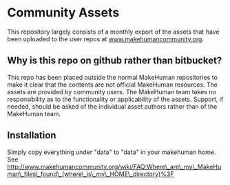 # Community Assets

This repository largely consists of a monthly export of the assets that have been uploaded to the user repos at www.makehumancommunity.org.

## Why is this repo on github rather than bitbucket?

This repo has been placed outside the normal MakeHuman repositories to make it clear that the contents are not official MakeHuman resources.
The assets are provided by community users. The MakeHuman team takes no responsibility as to the functionality or applicability of the assets.
Support, if needed, should be asked of the individual asset authors rather than of the MakeHuman team.

## Installation

Simply copy everything under "data" to "data" in your makehuman home. See http://www.makehumancommunity.org/wiki/FAQ:Where\_are\_my\_MakeHuman\_files\_found\_(where\_is\_my\_HOME\_directory)%3F


